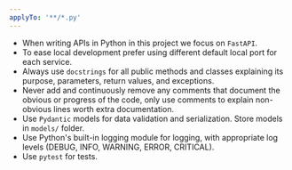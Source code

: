 ```yaml
---
applyTo: '**/*.py'
---
```

- When writing APIs in Python in this project we focus on `FastAPI`.
- To ease local development prefer using different default local port for each service.
- Always use `docstrings` for all public methods and classes explaining its purpose, parameters, return values, and exceptions.
- Never add and continuously remove any comments that document the obvious or progress of the code, only use comments to explain non-obvious lines worth extra documentation.
- Use `Pydantic` models for data validation and serialization. Store models in `models/` folder.
- Use Python's built-in logging module for logging, with appropriate log levels (DEBUG, INFO, WARNING, ERROR, CRITICAL). 
- Use `pytest` for tests.